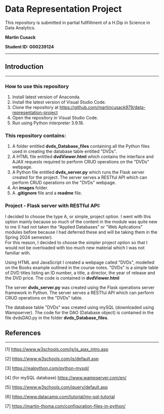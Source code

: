 # Data Representation Project

This repository is submitted in partial fullfillment of a H.Dip in Science in Data Analytics.

**Martin Cusack**

**Student ID: G00239124**
***

## Introduction
***

### How to use this repository

1. Install latest version of Anaconda.
2. Install the latest version of Visual Studio Code.
3. Clone the repository at https://github.com/martincusack979/data-representation-project
4. Open the repository in Visual Studio Code.
5. Run using Python interpreter 3.9.18.

### This repository contains: 
1. A folder entitled **dvds_Database_files** containing all the Python files used in creating the database table entitled "DVDs".
2. A HTML file entitled **dvdViewer.html** which contains the interface and AJAX requests required to perform CRUD operations on the "DVDs" webpage.
4. A Python file entitled **dvds_server.py** which runs the Flask server created for the project. The server
 serves a RESTful API which can perform CRUD operations on the "DVDs" webpage.
5. An **images** folder.
6. A **.gitignore** file and a **readme** file.

### Project - Flask server with RESTful API:   

I decided to choose the type A, or simple, project option.  I went with this option mainly because so much of the content in the module was quite new to me 
(I had not taken the "Applied Databases" or "Web Aplications" modules before because I had deferred these and will be taking them in the Spring 2024 semester).  
For this reason, I decided to choose the simpler project option so that I would not be overloaded with too much new material which I was not familiar with.

Using HTML and JavaScript I created a webpage called "DVDs", modelled on the Books example outlined in the course notes.  "DVDs" is a simple table of DVD titles
listing an ID number, a title, a director, the year of release and the DVD price. The code is contained in **dvdViewer.html**

The server **dvds_server.py** was created using the Flask operations server framework in Python.  The server serves a RESTful API which can perform CRUD operations
on the "DVDs" table.

The database table "DVDs" was created using mySQL (downloaded using Wampserver).  The code for the DAO (Database object) is contained in the file dvdsDAO.py in the 
folder **dvds_Database_files**.

## References
***
[1] https://www.w3schools.com/js/js_ajax_intro.asp

[2] https://www.w3schools.com/js/default.asp

[3] https://realpython.com/python-mysql/

[4] (for mySQL database) https://www.wampserver.com/en/

[5] https://www.w3schools.com/jquery/default.asp

[6] https://www.datacamp.com/tutorial/my-sql-tutorial

[7] https://martin-thoma.com/configuration-files-in-python/







